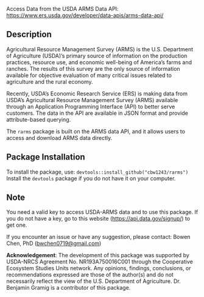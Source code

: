 Access Data from the USDA ARMS Data API: https://www.ers.usda.gov/developer/data-apis/arms-data-api/ 

## Description   
Agricultural Resource Management Survey (ARMS) is the U.S. Department of Agriculture (USDA)’s primary source of information on the production practices, resource use, and economic well-being of America’s farms and ranches. The results of this survey are the only source of information available for objective evaluation of many critical issues related to agriculture and the rural economy.

Recently, USDA’s Economic Research Service (ERS) is making data from USDA’s Agricultural Resource Management Survey (ARMS) available through an Application Programming Interface (API) to better serve customers. The data in the API are available in JSON format and provide attribute-based querying. 

The `rarms` package is built on the ARMS data API, and it allows users to access and download ARMS data directly. 

## Package Installation   
To install the package, use: 
``
devtools::install_github("cbw1243/rarms")
``
Install the `devtools` package if you do not have it on your computer. 

## Note   
You need a valid key to access USDA-ARMS data and to use this package. If you do not have a key, go to this website (https://api.data.gov/signup/) to get one. 

If you encounter an issue or have any suggestion, please contact: Bowen Chen, PhD (bwchen0719@gmail.com)

**Acknowledgement**: The development of this package was supported by USDA-NRCS Agreement No. NR193A750016C001 through the Cooperative Ecosystem Studies Units network. Any opinions, findings, conclusions, or recommendations expressed are those of the author(s) and do not necessarily reflect the view of the U.S. Department of Agriculture. Dr. Benjamin Gramig is a contributor of this package. 

